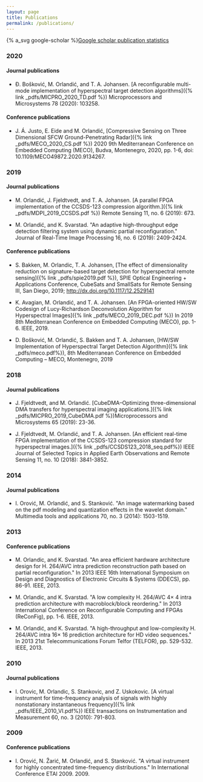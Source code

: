 ```yaml
---
layout: page
title: Publications
permalink: /publications/
---
```

{% a_svg google-scholar %}[Google scholar publication statistics](https://scholar.google.no/citations?user=9QmGHaYAAAAJ&hl=en)



### 2020

#### Journal publications
- Đ. Bošković, M. Orlandić, and T. A. Johansen. [A reconfigurable multi-mode implementation of hyperspectral target detection algorithms]({% link _pdfs/MICPRO_2020_TD.pdf %}) Microprocessors and Microsystems 78 (2020): 103258.

#### Conference publications
- J. Á. Justo, E. Eide and M. Orlandić, [Compressive Sensing on Three Dimensional SFCW Ground-Penetrating Radar]({% link _pdfs/MECO_2020_CS.pdf %}) 2020 9th Mediterranean Conference on Embedded Computing (MECO), Budva, Montenegro, 2020, pp. 1-6, doi: 10.1109/MECO49872.2020.9134267.

### 2019

#### Journal publications
 - M. Orlandić, J. Fjeldtvedt, and T. A. Johansen. [A parallel FPGA implementation of the CCSDS-123 compression algorithm.]({% link _pdfs/MDPI_2019_CCSDS.pdf %}) Remote Sensing 11, no. 6 (2019): 673.
 
 - M. Orlandić, and K. Svarstad. "An adaptive high-throughput edge detection filtering system using dynamic partial reconfiguration." Journal of Real-Time Image Processing 16, no. 6 (2019): 2409-2424.

#### Conference publications
- S. Bakken, M. Orlandic, T. A. Johansen,
[The effect of dimensionality reduction on signature-based target detection for hyperspectral remote sensing]({% link _pdfs/spie2019.pdf %}),
SPIE Optical Engineering + Applications Conference, CubeSats and SmallSats for Remote Sensing III, San Diego, 2019; http://dx.doi.org/10.1117/12.2529141

- K. Avagian, M. Orlandić, and T. A. Johansen. [An FPGA-oriented HW/SW Codesign of Lucy-Richardson Deconvolution Algorithm for Hyperspectral Images]({% link _pdfs/MECO_2019_DEC.pdf %}) In 2019 8th Mediterranean Conference on Embedded Computing (MECO), pp. 1-6. IEEE, 2019.

- D. Bošković, M. Orlandić, S. Bakken and T. A. Johansen,
[HW/SW Implementation of Hyperspectral Target Detection Algorithm]({% link _pdfs/meco.pdf%}),
8th Mediterranean Conference on Embedded Computing – MECO, Montenegro, 2019


### 2018

#### Journal publications
- J. Fjeldtvedt, and M. Orlandić. [CubeDMA–Optimizing three-dimensional DMA transfers for hyperspectral imaging applications.]({% link _pdfs/MICPRO_2019_CubeDMA.pdf %})Microprocessors and Microsystems 65 (2019): 23-36.

- J. Fjeldtvedt, M. Orlandić, and T. A. Johansen. [An efficient real-time FPGA implementation of the CCSDS-123 compression standard for hyperspectral images.]({% link _pdfs/CCSDS123_2018_seq.pdf%}) IEEE Journal of Selected Topics in Applied Earth Observations and Remote Sensing 11, no. 10 (2018): 3841-3852.

### 2014
#### Journal publications
- I. Orović, M. Orlandić, and S. Stanković. "An image watermarking based on the pdf modeling and quantization effects in the wavelet domain." Multimedia tools and applications 70, no. 3 (2014): 1503-1519.

### 2013
#### Conference publications
- M. Orlandic, and K. Svarstad. "An area efficient hardware architecture design for H. 264/AVC intra prediction reconstruction path based on partial reconfiguration." In 2013 IEEE 16th International Symposium on Design and Diagnostics of Electronic Circuits & Systems (DDECS), pp. 86-91. IEEE, 2013.

- M. Orlandic, and K. Svarstad. "A low complexity H. 264/AVC 4× 4 intra prediction architecture with macroblock/block reordering." In 2013 International Conference on Reconfigurable Computing and FPGAs (ReConFig), pp. 1-6. IEEE, 2013.

- M. Orlandić, and K. Svarstad. "A high-throughput and low-complexity H. 264/AVC intra 16× 16 prediction architecture for HD video sequences." In 2013 21st Telecommunications Forum Telfor (TELFOR), pp. 529-532. IEEE, 2013.

### 2010
#### Journal publications
- I. Orovic, M. Orlandic, S. Stankovic, and Z. Uskokovic. [A virtual instrument for time-frequency analysis of signals with highly nonstationary instantaneous frequency]({% link _pdfs/IEEE_2010_VI.pdf%}) IEEE transactions on Instrumentation and Measurement 60, no. 3 (2010): 791-803.

### 2009
#### Conference publications
- I. Orović, N. Žarić, M. Orlandić, and S. Stanković. "A virtual instrument for highly concentrated time-frequency distributions." In International Conference ETAI 2009. 2009.
